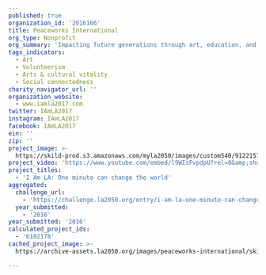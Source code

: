```yaml
---
published: true
organization_id: '2016166'
title: Peaceworks International
org_type: Nonprofit
org_summary: 'Impacting future generations through art, education, and culture.'
tags_indicators:
  - Art
  - Volunteerism
  - Arts & cultural vitality
  - Social connectedness
charity_navigator_url: ''
organization_website:
  - www.iamla2017.com
twitter: IAmLA2017
instagram: IAmLA2017
facebook: IAmLA2017
ein: ''
zip: ''
project_image: >-
  https://skild-prod.s3.amazonaws.com/myla2050/images/custom540/9122157445741-team91.JPG
project_video: 'https://www.youtube.com/embed/l9WIsFvpdpU?rel=0&amp;showinfo=0'
project_titles:
  - 'I Am LA: One minute can change the world'
aggregated:
  challenge_url:
    - 'https://challenge.la2050.org/entry/i-am-la-one-minute-can-change-the-world'
  year_submitted:
    - '2016'
year_submitted: '2016'
calculated_project_ids:
  - '6102178'
cached_project_image: >-
  https://archive-assets.la2050.org/images/peaceworks-international/skild-prod.s3.amazonaws.com/myla2050/images/custom540/9122157445741-team91.JPG

---
```

